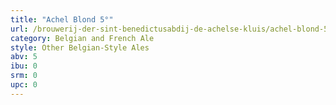 ```yaml
---
title: "Achel Blond 5°"
url: /brouwerij-der-sint-benedictusabdij-de-achelse-kluis/achel-blond-5deg/
category: Belgian and French Ale
style: Other Belgian-Style Ales
abv: 5
ibu: 0
srm: 0
upc: 0
---
```


